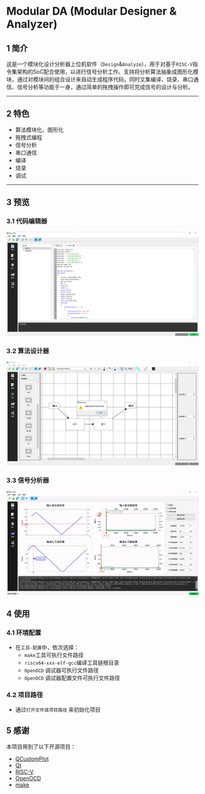 # Modular DA (Modular Designer & Analyzer)

## 1 简介

这是一个模块化设计分析器上位机软件（`Design`&`Analyze`），用于对基于`RISC-V`指令集架构的SoC配合使用，以进行信号分析工作。支持将分析算法抽象成图形化模块，通过对模块间的组合设计来自动生成程序代码，同时又集编译、烧录、串口通信、信号分析等功能于一身，通过简单的拖拽操作即可完成信号的设计与分析。

---

## 2 特色

 - 算法模块化、图形化
 - 拖拽式编程
 - 信号分析
 - 串口通信
 - 编译
 - 烧录
 - 调试

---

## 3 预览

### 3.1 代码编辑器

![代码编辑器](demo/codepage.png)

### 3.2 算法设计器

![算法设计器](demo/designer.png)

### 3.3 信号分析器

![信号分析器](demo/analyzer.png)

## 4 使用

### 4.1 环境配置

 - 在`工具-配置`中，依次选择：
   - `make`工具可执行文件路径
   - `riscv64-xxx-elf-gcc`编译工具链根目录
   - `OpenOCD` 调试器可执行文件路径
   - `OpenOCD` 调试器配置文件可执行文件路径

### 4.2 项目路径

 - 通过`打开文件或项目路径` 来初始化项目


## 5 感谢

本项目用到了以下开源项目：

 - [QCustomPlot](https://www.qcustomplot.com/)
 - [Qt](https://www.qt.io/)
 - [RISC-V](https://riscv.org/)
 - [OpenOCD](http://openocd.org/)
 - [make](https://www.gnu.org/software/make/)
